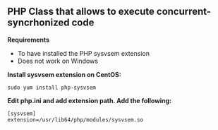 ## PHP Class that allows to execute concurrent-syncrhonized code ##

**Requirements**

 - To have installed the PHP sysvsem extension
 - Does not work on Windows
 
**Install sysvsem extension on CentOS:**

    sudo yum install php-sysvsem

**Edit php.ini and add extension path. Add the following:**

    [sysvsem]
    extension=/usr/lib64/php/modules/sysvsem.so
